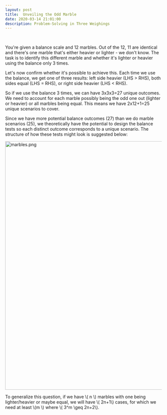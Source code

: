```yaml
---
layout: post
title:  Unveiling the Odd Marble
date: 2020-03-14 21:01:00
description: Problem-Solving in Three Weighings
---
```




<br>


You're given a balance scale and 12 marbles. Out of the 12, 11 are identical and there's one marble that's either heavier or lighter - we don't know. The task is to identify this different marble and whether it's lighter or heavier using the balance only 3 times.

Let's now confirm whether it's possible to achieve this. Each time we use the balance, we get one of three results: left side heavier (LHS > RHS), both sides equal (LHS = RHS), or right side heavier (LHS < RHS).

So if we use the balance 3 times, we can have 3x3x3=27 unique outcomes. We need to account for each marble possibly being the odd one out (lighter or heavier) or all marbles being equal. This means we have 2x12+1=25 unique scenarios to cover.

Since we have more potential balance outcomes (27) than we do marble scenarios (25), we theoretically have the potential to design the balance tests so each distinct outcome corresponds to a unique scenario. The structure of how these tests might look is suggested below:


<div class="figure">
<p><img src="{{site.baseurl}}/assets/posts/marbles.png" alt="marbles.png" width="800px" />
</p>
</div>


<p>
To generalize this question, if we have \( n \) marbles with one being lighter/heavier or maybe equal, we will have \( 2n+1\) cases, for which we need at least \(m \) where \( 3^m \geq 2n+2\). 
</p>

